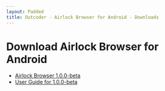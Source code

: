 ```yaml
---
layout: Padded
title: Outcoder - Airlock Browser for Android - Downloads
---
```


# Download Airlock Browser for Android

* [Airlock Browser 1.0.0-beta](https://github.com/OutcoderSoftware/AirlockBrowser/releases/download/v1.0.0-beta/com.outcoder.ibrowser.apk)  
* [User Guide for 1.0.0-beta](../UserGuides/V1/AirlockBrowserUserGuide/)